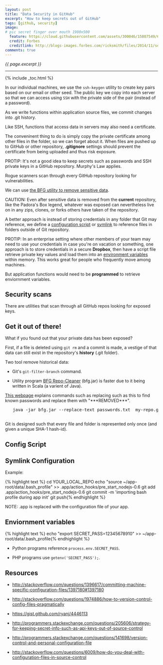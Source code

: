 ```yaml
---
layout: post
title: "Data Security in GitHub"
excerpt: "How to keep secrets out of GitHub"
tags: [github, security]
image:
# pic secret finger over mouth 1900x500
  feature: https://cloud.githubusercontent.com/assets/300046/15807549/645e9404-2b1e-11e6-8e19-2368c5578015.jpg
  credit: Forbes
  creditlink: http://blogs-images.forbes.com/ricksmith/files/2014/11/secret.png
comments: true
---
```

<i>{{ page.excerpt }}</i>
<hr />

{% include _toc.html %}

   <amp-img width="597" height="424" alt="github-secrets-v01 597x424"
layout="responsive" src="https://cloud.githubusercontent.com/assets/300046/15808748/f5163074-2b3c-11e6-869f-9ba50e00319d.jpg"></amp-img>

In our individual machines,
we use the `ssh-keygen` utility to create key pairs based on our email or other seed.
The public key we copy into each server so that we can access using `SSH` 
with the private side of the pair (instead of a password).

As we write functions within application source files, 
we commit changes into .git history.

Like SSH, functions that access data in servers may also need a certificate.

The conveninent thing to do is simply copy the private certificate among other files in the folder,
so we can forget about it.
When files are pushed up to GitHub or other repository,
<strong>.gitignore</strong> settings should prevent the certificate from being uploaded and thus risk exposure.

PROTIP: It's not a good idea to keep secrets such as passwords and 
SSH private keys in a GitHub repository. Murphy's Law applies.

Rogue scanners scan through every GitHub repository looking for vulnerabilities.

We can use <a href="#BFG">the BFG utility to remove sensitive data</a>.

CAUTION: Even after sensitive data is removed from the <strong>current</strong> repository,
like the Padora's Box legend,
whatever was exposed can nevertheless live on in any zips, clones, or forks 
others have taken of the repository.

A better approach is instead of storing credentials in any folder that Git may reference,
we define a <a href="#ConfigScript">configuration script</a> or 
<a href="#Symlink">symlink</a> 
to reference files in folders outside of Git repository.

PROTIP: In an enterprise setting where other members of your team may need to use your credentials
in case you're on vacation or something,
one approach is to store credentials in a secure <strong>Dropbox</strong>,
then have a script file retrieve private key values and load them into an 
<a href="#EnvVars">environment variables</a> within memory.
This works great for people who frequently move among machines.

But application functions would need to be <strong>programmed</strong> to retrieve enviornment variables.


## Security scans #

There are utilities that scan through all GitHub repos looking for exposed keys.

<a name="BFG"></a>

## Get it out of there! #

What if you found out that your private data has been exposed?

First, if a file is deleted using `git rm` and a commit is made,
a vestige of that data can still exist in the repository's <strong>history</strong> (.git folder).

Two tool remove historical data:

   * Git's `git-filter-branch` command.

   * Utility program <a target="_blank" href="http://rtyley.github.io/bfg-repo-cleaner/">
   BFG Repo-Cleaner</a> 
   (bfg.jar) is faster due to it being written in Scala (a varient of Java).

<a target="_blank" href="https://help.github.com/articles/remove-sensitive-data/">
This webpage</a> explains commands such as replacing such as this to 
find known passwords and replace them with "***REMOVED***".

   <pre>
   java -jar bfg.jar --replace-text passwords.txt  my-repo.git
   </pre>

Git is designed such that every file and folder is represented only once (and given a unique SHA-1 hash-id).


<a name="ConfigScript"></a>

## Config Script #


<a name="Symlink"></a>

## Symlink Configuration #

Example:

{% highlight text %}
cd YOUR_LOCAL_REPO
echo "source ~/app-root/data/.bash_profile" >> .app/action_hooks/pre_start_nodejs-0.6
git add .app/action_hooks/pre_start_nodejs-0.6
git commit -m 'importing bash profile during app init'
git push{% endhighlight %}

   NOTE: .app is replaced with the configuration file of your app.

<a name="EnvVars"></a>

## Enviornment variables #

{% highlight text %}
echo "export SECRET_PASS=12345678910" >> ~/app-root/data/.bash_profile{% endhighlight %}

   * Python programs reference `process.env.SECRET_PASS`.

   * PHP programs use `getenv('SECRET_PASS');`.

## Resources 

* http://stackoverflow.com/questions/1396617/committing-machine-specific-configuration-files/1397180#1397180

* http://stackoverflow.com/questions/1974886/how-to-version-control-config-files-pragmatically

* https://gist.github.com/ryanj/4446113

* http://programmers.stackexchange.com/questions/205606/strategy-for-keeping-secret-info-such-as-api-keys-out-of-source-control

* http://programmers.stackexchange.com/questions/141698/version-control-and-personal-configuration-file

* http://stackoverflow.com/questions/6009/how-do-you-deal-with-configuration-files-in-source-control

